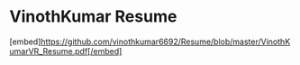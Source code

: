 # VinothKumar Resume

[embed]https://github.com/vinothkumar6692/Resume/blob/master/VinothKumarVR_Resume.pdf[/embed]
